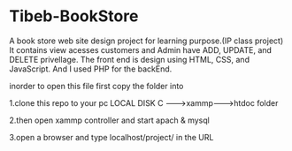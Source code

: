 # Tibeb-BookStore
A book store web site design project for learning purpose.(IP class project)
It contains view acesses customers and Admin have ADD, UPDATE, and DELETE privellage.
The front end is design using HTML, CSS, and JavaScript.
And I used PHP for the backEnd.


inorder to open this file first copy the folder into 

1.clone this repo to your pc LOCAL DISK C --->xammp--->htdoc folder 

2.then open xammp controller and start apach & mysql

3.open a browser and type localhost/project/ in the URL
